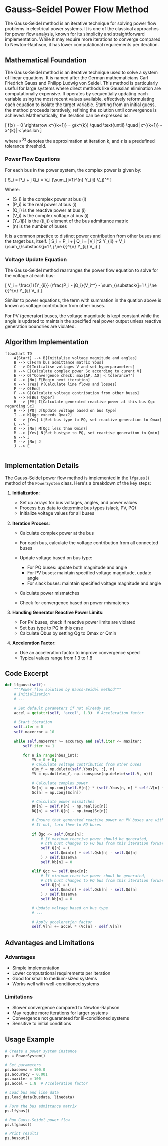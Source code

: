 # Gauss-Seidel Power Flow Method

The Gauss-Seidel method is an iterative technique for solving power flow problems in electrical power systems. It is one of the classical approaches for power flow analysis, known for its simplicity and straightforward implementation. While it may require more iterations to converge compared to Newton-Raphson, it has lower computational requirements per iteration.

## Mathematical Foundation

The Gauss-Seidel method is an iterative technique used to solve a system of linear equations. It is named after the German mathematicians Carl Friedrich Gauss and Philipp Ludwig von Seidel. This method is particularly useful for large systems where direct methods like Gaussian elimination are computationally expensive. It operates by sequentially updating each variable using the most recent values available, effectively reformulating each equation to isolate the target variable. Starting from an initial guess, the method proceeds iteratively, refining the solution until convergence is achieved.
Mathematically, the iteration can be expressed as:

\[
f(x) = 0 \rightarrow x^{(k+1)} = g(x^{k}) \quad \text{until} \quad |x^{(k+1)} - x^{k}| < \epsilon
\]

where $x^{(k)}$ denotes the approximation at iteration k, and $\epsilon$ is a predefined tolerance threshold.

### Power Flow Equations

For each bus in the power system, the complex power is given by:

\[
S_i = P_i + j Q_i = V_i  (\sum_{j=1}^{n} Y_{ij} V_j)^*
\]

Where:
- \(S_i\) is the complex power at bus \(i\)
- \(P_i\) is the real power at bus \(i\)
- \(Q_i\) is the reactive power at bus \(i\)
- \(V_i\) is the complex voltage at bus \(i\)
- \(Y_{ij}\) is the (\(i,j\)) element of the bus admittance matrix
- \(n\) is the number of buses

It is a common practice to distinct power contribution from other buses and the target bus, itself.
\[
S_i = P_i + j Q_i = |V_i|^2 Y_{ii} + V_i (\sum_{\substack{j=1 \\ j \ne i}}^{n} Y_{ij} V_j)
\]

### Voltage Update Equation

The Gauss-Seidel method rearranges the power flow equation to solve for the voltage at each bus:

\[
V_i = \frac{1}{Y_{ii}} (\frac{P_i - jQ_i}{V_i^*} - \sum_{\substack{j=1 \\ j \ne i}}^{n} Y_{ij} V_j)
\]

Similar to power equations, the term with summation in the quation above is known as voltage contribution from other buses.


For PV (generator) buses, the voltage magnitude is kept constant while the angle is updated to maintain the specified real power output unless reactive generation boundries are violated.

## Algorithm Implementation


```mermaid
flowchart TD
    A[Start] --> B[Initialise voltage magnitude and angles]
    B --> C[Form bus admittance matrix Ybus]
    C --> D[Initialise voltages V and set hyperparameters]
    D --> E[Calculate complex power Sc according to curent V]
    E --> O["Convergence check: max|ΔP, ΔQ| < tolerance?"]
    O --> |No| F[Begin next iteration]
    O --> |Yes| P[Calculate line flows and losses]
    P --> Q[End]
    F --> G[Calculate voltage contribution from other buses]
    G --> H[Bus type?]
    H --> |PV| I[Calculate generated reactive power at this bus Qgc regarding Sc]
    H --> |PQ| J[Update voltage based on bus type]
    I --> K[Qgc exceeds Qmax?]
    K --> |Yes| L[Set bus type to PQ, set reactive generation to Qmax]
    L --> J
    K --> |No| M[Qgc less than Qmin?]
    M --> |Yes| N[Set bustype to PQ, set reactive generation to Qmin]
    N --> J
    M --> |No| J
    J --> E


```

<!-- ![Gauss-Seidel Power Flow Method](./flow_gauss_seidel.png) -->

## Implementation Details

The Gauss-Seidel power flow method is implemented in the `lfgauss()` method of the `PowerSystem` class. Here's a breakdown of the key steps:

1. **Initialization**:
   - Set up arrays for bus voltages, angles, and power values
   - Process bus data to determine bus types (slack, PV, PQ)
   - Initialize voltage values for all buses

2. **Iteration Process**:
    - Calculate complex power at the bus
    
    - For each bus, calculate the voltage contribution from all connected buses
    - Update voltage based on bus type:
        - For PQ buses: update both magnitude and angle
        - For PV buses: maintain specified voltage magnitude, update angle
        - For slack buses: maintain specified voltage magnitude and angle
    - Calculate power mismatches
    - Check for convergence based on power mismatches

3. **Handling Generator Reactive Power Limits**:
   - For PV buses, check if reactive power limits are violated
   - Set bus type to PQ in this case
   - Calculate Qbus by setting Qg to Qmax or Qmin 

4. **Acceleration Factor**:
   - Use an acceleration factor to improve convergence speed
   - Typical values range from 1.3 to 1.8

## Code Excerpt

```python
def lfgauss(self):
    """Power flow solution by Gauss-Seidel method"""
    # Initialization
    # ...
    
    # Set default parameters if not already set
    accel = getattr(self, 'accel', 1.3)  # Acceleration factor
    
    # Start iteration
    self.iter = 0
    self.maxerror = 10
    
    while self.maxerror >= accuracy and self.iter <= maxiter:
        self.iter += 1
        
        for n in range(nbus_int):
            YV = 0 + 0j
            # Calculate voltage contribution from other buses
            elm_Y = np.delete(self.Ybus[n, :], n)
            YV = np.dot(elm_Y, np.transpose(np.delete(self.V, n)))
            
            # Calculate complex power
            Sc[n] = np.conj(self.V[n]) * (self.Ybus[n, n] * self.V[n] + YV)
            Sc[n] = np.conj(Sc[n])
            
            # Calculate power mismatches
            DP[n] = self.P[n] - np.real(Sc[n])
            DQ[n] = self.Q[n] - np.imag(Sc[n])

            # Ensure that generated reactive power on PV buses are within the limits
            # If not, turn them to PQ buses

            if Qgc <= self.Qmin[n]:
                # If maximum reactive power should be generated,
                # nth bust changes to PQ bus from this iteration forward
                self.Q[n] = (
                    self.Qmin[n] + self.Qsh[n] - self.Qd[n]
                ) / self.basemva
                self.kb[n] = 0

            elif Qgc >= self.Qmax[n]:
                # If minimum reactive power shoul be generated,
                # nth bust changes to PQ bus from this iteration forward
                self.Q[n] = (
                    self.Qmax[n] + self.Qsh[n] - self.Qd[n]
                ) / self.basemva
                self.kb[n] = 0

            # Update voltage based on bus type
            # ...
            
            # Apply acceleration factor
            self.V[n] += accel * (Vc[n] - self.V[n])
```

## Advantages and Limitations

### Advantages
- Simple implementation
- Lower computational requirements per iteration
- Good for small to medium-sized systems
- Works well with well-conditioned systems

### Limitations
- Slower convergence compared to Newton-Raphson
- May require more iterations for larger systems
- Convergence not guaranteed for ill-conditioned systems
- Sensitive to initial conditions

## Usage Example

```python
# Create a power system instance
ps = PowerSystem()

# Set parameters
ps.basemva = 100.0
ps.accuracy = 0.001
ps.maxiter = 100
ps.accel = 1.8  # Acceleration factor

# Load bus and line data
ps.load_data(busdata, linedata)

# Form the bus admittance matrix
ps.lfybus()

# Run Gauss-Seidel power flow
ps.lfgauss()

# Print results
ps.busout()
```
